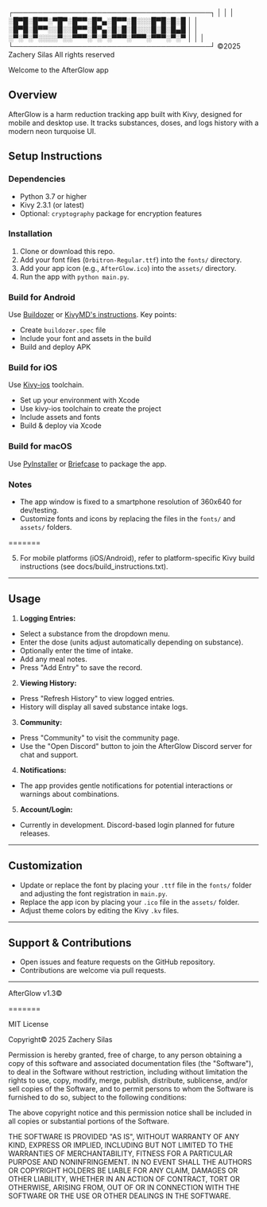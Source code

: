 ┌────────────────────────────────────────┐
│                                        │
│  ░█▀█░█▀▀░▀█▀░█▀▀░█▀▄░█▀▀░█░░░█▀█░█░█  │
│  ░█▀█░█▀▀░░█░░█▀▀░█▀▄░█░█░█░░░█░█░█▄█  │
│  ░▀░▀░▀░░░░▀░░▀▀▀░▀░▀░▀▀▀░▀▀▀░▀▀▀░▀░▀  │
│                                        │
└────────────────────────────────────────┘
                      ©2025 Zachery Silas
                      All rights reserved

Welcome to the AfterGlow app

## Overview
AfterGlow is a harm reduction tracking app built with Kivy, designed for mobile and desktop use. It tracks substances, doses, and logs history with a modern neon turquoise UI.

## Setup Instructions

### Dependencies
- Python 3.7 or higher
- Kivy 2.3.1 (or latest)
- Optional: `cryptography` package for encryption features

### Installation
1. Clone or download this repo.
2. Add your font files (`Orbitron-Regular.ttf`) into the `fonts/` directory.
3. Add your app icon (e.g., `AfterGlow.ico`) into the `assets/` directory.
4. Run the app with `python main.py`.

### Build for Android
Use [Buildozer](https://buildozer.readthedocs.io/en/latest/) or [KivyMD's instructions](https://kivy.org/doc/stable/guide/packaging-android.html). Key points:
- Create `buildozer.spec` file
- Include your font and assets in the build
- Build and deploy APK

### Build for iOS
Use [Kivy-ios](https://github.com/kivy/kivy-ios) toolchain.
- Set up your environment with Xcode
- Use kivy-ios toolchain to create the project
- Include assets and fonts
- Build & deploy via Xcode

### Build for macOS
Use [PyInstaller](https://pyinstaller.readthedocs.io/en/stable/) or [Briefcase](https://briefcase.readthedocs.io/en/latest/) to package the app.

### Notes
- The app window is fixed to a smartphone resolution of 360x640 for dev/testing.
- Customize fonts and icons by replacing the files in the `fonts/` and `assets/` folders.

=======


5. For mobile platforms (iOS/Android), refer to platform-specific Kivy build instructions (see docs/build_instructions.txt).

---

Usage
-----

1. **Logging Entries:**
- Select a substance from the dropdown menu.
- Enter the dose (units adjust automatically depending on substance).
- Optionally enter the time of intake.
- Add any meal notes.
- Press "Add Entry" to save the record.

2. **Viewing History:**
- Press "Refresh History" to view logged entries.
- History will display all saved substance intake logs.

3. **Community:**
- Press "Community" to visit the community page.
- Use the "Open Discord" button to join the AfterGlow Discord server for chat and support.

4. **Notifications:**
- The app provides gentle notifications for potential interactions or warnings about combinations.

5. **Account/Login:**
- Currently in development. Discord-based login planned for future releases.

---

Customization
-------------

- Update or replace the font by placing your `.ttf` file in the `fonts/` folder and adjusting the font registration in `main.py`.
- Replace the app icon by placing your `.ico` file in the `assets/` folder.
- Adjust theme colors by editing the Kivy `.kv` files.

---

Support & Contributions
-----------------------

- Open issues and feature requests on the GitHub repository.
- Contributions are welcome via pull requests.

---

AfterGlow v1.3©


=======

MIT License

Copyright© 2025 Zachery Silas

Permission is hereby granted, free of charge, to any person obtaining a copy
of this software and associated documentation files (the "Software"), to deal
in the Software without restriction, including without limitation the rights
to use, copy, modify, merge, publish, distribute, sublicense, and/or sell
copies of the Software, and to permit persons to whom the Software is
furnished to do so, subject to the following conditions:

The above copyright notice and this permission notice shall be included in all
copies or substantial portions of the Software.

THE SOFTWARE IS PROVIDED "AS IS", WITHOUT WARRANTY OF ANY KIND, EXPRESS OR
IMPLIED, INCLUDING BUT NOT LIMITED TO THE WARRANTIES OF MERCHANTABILITY,
FITNESS FOR A PARTICULAR PURPOSE AND NONINFRINGEMENT. IN NO EVENT SHALL THE
AUTHORS OR COPYRIGHT HOLDERS BE LIABLE FOR ANY CLAIM, DAMAGES OR OTHER
LIABILITY, WHETHER IN AN ACTION OF CONTRACT, TORT OR OTHERWISE, ARISING FROM,
OUT OF OR IN CONNECTION WITH THE SOFTWARE OR THE USE OR OTHER DEALINGS IN THE
SOFTWARE.
